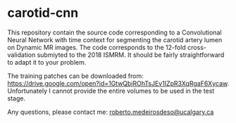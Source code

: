 # carotid-cnn
This repository contain  the source code corresponding to a Convolutional Neural Network with time context
for segmenting the carotid artery lumen on Dynamic MR images. The code corresponds to the 12-fold cross-
validation submiyted to the 2018 ISMRM. It should be fairly straightforward to adapt it to your problem.


The training patches can be downloaded from: https://drive.google.com/open?id=1GtwQbjROhTsJEv1IZpR3XqRgaF6Xycaw. 
Unfortunately I cannot provide the entire volumes to be used in the test stage.

Any questions, please contact me: roberto.medeirosdeso@ucalgary.ca